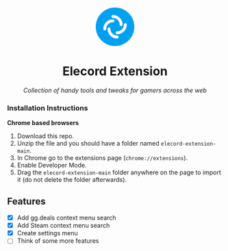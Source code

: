<p align="center">
    <img src="https://github.com/elecordapp/elecord-extension/blob/main/icon.png" width="90" height="90"/>
</p>

<h1 align="center">Elecord Extension</h1>

<p align="center" style="font-style: italic">
Collection of handy tools and tweaks for gamers across the web
</p>

### Installation Instructions
**Chrome based browsers**
1. Download this repo.
1. Unzip the file and you should have a folder named `elecord-extension-main`.
1. In Chrome go to the extensions page (`chrome://extensions`).
1. Enable Developer Mode.
1. Drag the `elecord-extension-main` folder anywhere on the page to import it (do not delete the folder afterwards).

## Features

- [x] Add gg.deals context menu search
- [x] Add Steam context menu search
- [x] Create settings menu
- [ ] Think of some more features
